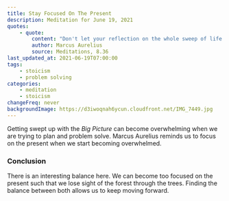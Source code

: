 ```yaml
---
title: Stay Focused On The Present
description: Meditation for June 19, 2021
quotes:
    - quote:
        content: "Don't let your reflection on the whole sweep of life crush you. Don't fill your mind with all the bad things that might still happen. Stay focused on the present situation and ask yourself why it's so unbearable and can't be survived."
        author: Marcus Aurelius
        source: Meditations, 8.36
last_updated_at: 2021-06-19T07:00:00
tags:
    - stoicism
    - problem solving
categories:
    - meditation
    - stoicism
changeFreq: never
backgroundImage: https://d3iwoqnah6ycun.cloudfront.net/IMG_7449.jpg
---
```


Getting swept up with the *Big Picture* can become overwhelming when we are trying to plan and problem solve. Marcus 
Aurelius reminds us to focus on the present when we start becoming overwhelmed.

### Conclusion

There is an interesting balance here. We can become too focused on the present such that we lose sight of the forest 
through the trees. Finding the balance between both allows us to keep moving forward.
